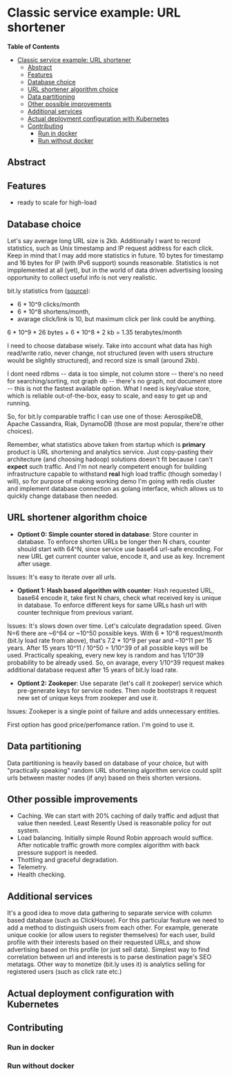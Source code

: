 Classic service example: URL shortener
===

<!-- markdown-toc start - Don't edit this section. Run M-x markdown-toc-refresh-toc -->
**Table of Contents**

- [Classic service example: URL shortener](#classic-service-example-url-shortener)
    - [Abstract](#abstract)
    - [Features](#features)
    - [Database choice](#database-choice)
    - [URL shortener algorithm choice](#url-shortener-algorithm-choice)
    - [Data partitioning](#data-partitioning)
    - [Other possible improvements](#other-possible-improvements)
    - [Additional services](#additional-services)
    - [Actual deployment configuration with Kubernetes](#actual-deployment-configuration-with-kubernetes)
    - [Contributing](#contributing)
        - [Run in docker](#run-in-docker)
        - [Run without docker](#run-without-docker)

<!-- markdown-toc end -->

## Abstract

## Features

- ready to scale for high-load

## Database choice

  Let's say average long URL size is 2kb. Additionally I want to record
statistics, such as Unix timestamp and IP request address for each click. Keep
in mind that I may add more statistics in future. 10 bytes for timestamp and 16
bytes for IP (with IPv6 support) sounds reasonable. Statistics is not
impplemented at all (yet), but in the world of data driven advertising loosing
opportunity to collect useful info is not very realistic.

bit.ly statistics from ([source]( http://highscalability.com/blog/2014/7/14/bitly-lessons-learned-building-a-distributed-system-that-han.html )): 
  - 6 * 10^9 clicks/month
  - 6 * 10^8 shortens/month,
  - avarage click/link is 10, but maximum click per link could be anything.
 
 6 * 10^9 * 26 bytes + 6 * 10^8 * 2 kb = 1.35 terabytes/month
 
 I need to choose database wisely. Take into account what data has high
read/write ratio, never change, not structured (even with users structure would
be slightly structured), and record size is small (around 2kb).
 
 I dont need rdbms -- data is too simple, not column store -- there's no need
for searching/sorting, not graph db -- there's no graph, not document store --
this is not the fastest available option. What I need is key/value store, which
is reliable out-of-the-box, easy to scale, and easy to get up and running.

 So, for bit.ly comparable traffic I can use one of those: AerospikeDB, Apache
Cassandra, Riak, DynamoDB (those are most popular, there're other choices). 

 Remember, what statistics above taken from startup which is **primary** product
is URL shortening and analytics service. Just copy-pasting their architecture
(and choosing hadoop) solutions doesn't fit because I can't **expect**
such traffic. And I'm not nearly competent enough for building infrastructure 
capable to withstand **real** high load traffic (though someday I will), so 
for purpose of making working demo I'm going with redis cluster and implement
database connection as golang interface, which allows us to quickly change
database then needed.

## URL shortener algorithm choice

- **Optiont 0: Simple counter stored in database**:
Store counter in database. To enforce shorten URLs be longer then N chars,
counter should start with 64^N, since service use base64 url-safe encoding.
For new URL get current counter value, encode it, and use as key. Increment
after usage. 

Issues: It's easy to iterate over all urls.
- **Optiont 1: Hash based algorithm with counter**: 
Hash requested URL, base64 encode it, take first N chars, check what received 
key is unique in database. To enforce different keys for same URLs hash url with
counter technique from previous variant.

Issues: It's slows down over time. Let's calculate degradation speed.
Given N=6 there are ~6^64 or ~10^50 possible keys. With 6 * 10^8 request/month
(bit.ly load rate from above), that's 7.2 * 10^9 per year and ~10^11 per 15
years. After 15 years 10^11 / 10^50 = 1/10^39 of all possible keys will be used.
Practically speaking, every new key is random and has 1/10^39 probability to be 
already used. So, on avarage, every 1/10^39 request makes additional database
request after 15 years of bit.ly load rate.

- **Optiont 2: Zookeper**:
Use separate (let's call it zookeper) service which pre-generate keys for
service nodes. Then node bootstraps it request new set of unique keys from
zookeper and use it.

Issues: Zookeper is a single point of failure and adds unnecessary entities.

First option has good price/perfomance ration. I'm goind to use it.

## Data partitioning

  Data partitioning is heavily based on database of your choice, but with 
"practically speaking" random URL shortening algorithm service could 
split urls between master nodes (if any) based on theis shorten versions.

## Other possible improvements

- Caching. We can start with 20% caching of daily traffic and adjust that value then
needed. Least Resently Used is reasonable policy for out system.
- Load balancing. Initially simple Round Robin approach would suffice. After
noticable traffic growth more complex algorithm with back pressure support is
needed.
- Thottling and graceful degradation. 
- Telemetry.
- Health checking.

## Additional services

  It's a good idea to move data gathering to separate service with column based
database (such as ClickHouse). For this particular feature we need to add a
method to distinguish users from each other. For example, generate unique
cookie (or allow users to register themselves) for each user, build profile with
their interests based on their requested URLs, and show advertising based on
this profile (or just sell data). Simplest way to find correlation between url
and interests is to parse destination page's SEO metatags. Other way to monetize
(bit.ly uses it) is analytics selling for registered users (such as click rate etc.)

## Actual deployment configuration with Kubernetes

## Contributing

### Run in docker

### Run without docker

